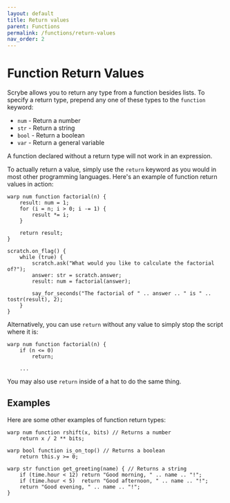 ```yaml
---
layout: default
title: Return values
parent: Functions
permalink: /functions/return-values
nav_order: 2
---
```


# Function Return Values

Scrybe allows you to return any type from a function besides lists. To specify a return type, prepend any one of these types to the `function` keyword:
 * `num` - Return a number
 * `str` - Return a string
 * `bool` - Return a boolean
 * `var` - Return a general variable

A function declared without a return type will not work in an expression.

To actually return a value, simply use the `return` keyword as you would in most other programming languages. Here's an example of function return values in action:

```scrybe
warp num function factorial(n) {
    result: num = 1;
    for (i = n; i > 0; i -= 1) {
        result *= i;
    }

    return result;
}

scratch.on_flag() {
    while (true) {
        scratch.ask("What would you like to calculate the factorial of?");
        answer: str = scratch.answer;
        result: num = factorial(answer);

        say_for_seconds("The factorial of " .. answer .. " is " .. tostr(result), 2);
    }
}
```

Alternatively, you can use `return` without any value to simply stop the script where it is:

```scrybe
warp num function factorial(n) {
    if (n <= 0)
        return;

    ...
```

You may also use `return` inside of a hat to do the same thing.

## Examples

Here are some other examples of function return types:

```scrybe
warp num function rshift(x, bits) // Returns a number
    return x / 2 ** bits;
```

```scrybe
warp bool function is_on_top() // Returns a boolean
    return this.y >= 0;
```

```scrybe
warp str function get_greeting(name) { // Returns a string
    if (time.hour < 12) return "Good morning, " .. name .. "!";
    if (time.hour < 5)  return "Good afternoon, " .. name .. "!";
    return "Good evening, " .. name .. "!";
}
```
